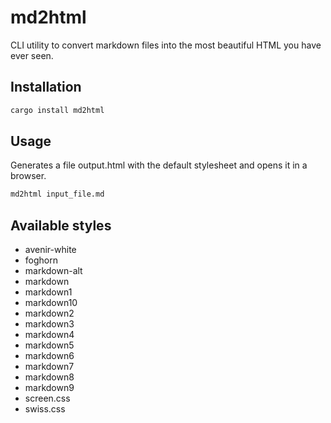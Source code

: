 # md2html

CLI utility to convert markdown files into the most beautiful HTML you have ever seen.

## Installation

```bash
cargo install md2html
```

## Usage

Generates a file output.html with the default stylesheet and opens it in a browser.

```bash
md2html input_file.md 
```

## Available styles

* avenir-white
* foghorn
* markdown-alt
* markdown
* markdown1
* markdown10
* markdown2
* markdown3
* markdown4
* markdown5
* markdown6
* markdown7
* markdown8
* markdown9
* screen.css
* swiss.css